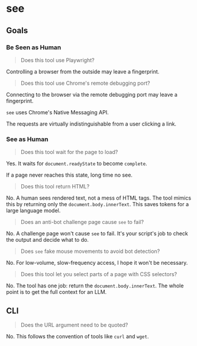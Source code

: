 # see

## Goals

### Be Seen as Human

> Does this tool use Playwright?

Controlling a browser from the outside may leave a fingerprint.

> Does this tool use Chrome's remote debugging port?

Connecting to the browser via the remote debugging port may leave a fingerprint.

`see` uses Chrome's Native Messaging API.

The requests are virtually indistinguishable from a user clicking a link.

### See as Human

> Does this tool wait for the page to load?

Yes. It waits for `document.readyState` to become `complete`.

If a page never reaches this state, long time no see.

> Does this tool return HTML?

No. A human sees rendered text, not a mess of HTML tags. The tool mimics this by returning only the `document.body.innerText`. This saves tokens for a large language model.

> Does an anti-bot challenge page cause `see` to fail?

No. A challenge page won't cause `see` to fail. It's your script's job to check the output and decide what to do.

> Does `see` fake mouse movements to avoid bot detection?

No. For low-volume, slow-frequency access, I hope it won't be necessary.

> Does this tool let you select parts of a page with CSS selectors?

No. The tool has one job: return the `document.body.innerText`. The whole point is to get the full context for an LLM.

## CLI

> Does the URL argument need to be quoted?

No. This follows the convention of tools like `curl` and `wget`.
